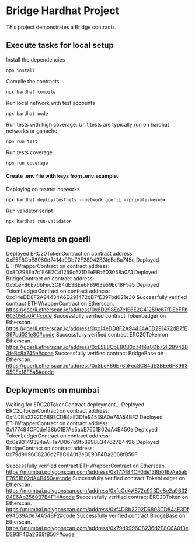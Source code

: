 # Bridge Hardhat Project

This project demonstrates a Bridge contracts. 

<!-- > **_NOTE:_**  Contract is already deployed in  testnet-->

## Execute tasks for local setup

Install the dependencies

```shell
npm install
```

Compile the contracts
```shell
npx hardhat compile
```

Run local network with test accounts
```shell
npx hardhat node
```

Run tests with high coverage. Unit tests are typically run on hardhat networks or ganache.
```shell
npm run test
```

Run tests coverage. 
```shell
npm run coverage
```

#### Create .env file with keys from .env.example. 

Deploying on testnet networks
```shell
npx hardhat deploy-testnets --network goerli --private-key=0x
```

Run validator script
```shell
npx hardhat run-validator
```

## Deployments on goerli
Deployed ERC20TokenContract on contract address: 0xE5E8CbE8080d7414a0Db72F28942B3feBc8a745e
Deployed ETHWrapperContract on contract address: 0x8D298Ea7c1E6E2C41259c67fDEeFFb603058a0A1
Deployed BridgeContract on contract address: 0x5beF86E76bFec3C84dE3BEe6F8963959Ec18F5a5
Deployed TokenLedgerContract on contract address: 0xc14eDD8F2A94434A6D291472dB7fE397bd021e30
Successfully verified contract ETHWrapperContract on Etherscan.
https://goerli.etherscan.io/address/0x8D298Ea7c1E6E2C41259c67fDEeFFb603058a0A1#code
Successfully verified contract TokenLedger on Etherscan.
https://goerli.etherscan.io/address/0xc14eDD8F2A94434A6D291472dB7fE397bd021e30#code
Successfully verified contract ERC20Token on Etherscan.
https://goerli.etherscan.io/address/0xE5E8CbE8080d7414a0Db72F28942B3feBc8a745e#code
Successfully verified contract BridgeBase on Etherscan.
https://goerli.etherscan.io/address/0x5beF86E76bFec3C84dE3BEe6F8963959Ec18F5a5#code

## Deployments on mumbai
Waiting for ERC20TokenContract deployment...
Deployed ERC20TokenContract on contract address: 0xf4DBb2292D6893CD84aE3Dfe94539A0e74A54BF2
Deployed ETHWrapperContract on contract address: 0x177484CF0de138b01B7Ae5abE7651B02dA4B450e
Deployed TokenLedgerContract on contract address: 0x0e93149394aAF1a7D067b9f58998E347627B4496
Deployed BridgeContract on contract address: 0x79d9996C8236d2F8C6A0f3eDE93F4Da2668fB56F

Successfully verified contract ETHWrapperContract on Etherscan.
https://mumbai.polygonscan.com/address/0x177484CF0de138b01B7Ae5abE7651B02dA4B450e#code
Successfully verified contract TokenLedger on Etherscan.
https://mumbai.polygonscan.com/address/0xfcCd4A872c923De8e2a963204E6Ab2560B7B4F14#code
Successfully verified contract ERC20Token on Etherscan.
https://mumbai.polygonscan.com/address/0xf4DBb2292D6893CD84aE3Dfe94539A0e74A54BF2#code
Successfully verified contract BridgeBase on Etherscan.
https://mumbai.polygonscan.com/address/0x79d9996C8236d2F8C6A0f3eDE93F4Da2668fB56F#code